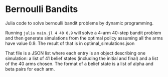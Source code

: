 # Bernoulli Bandits

Julia code to solve bernoulli bandit problems by dynamic programming.

Running `julia main.jl 4 40 0.9` will solve a 4-arm 40-step bandit problem and then generate simulations from the optimal policy assuming all the arms have value 0.9. The result of that is in optimal_simulations.json

That file is a JSON list where each entry is an object describing one simulation: a list of 41 belief states (including the initial and final) and a list of the 40 arms chosen. The format of a belief state is a list of alpha and beta pairs for each arm.
